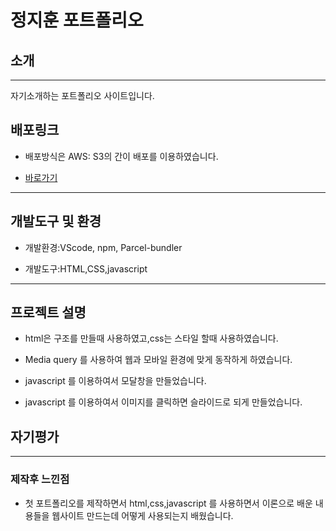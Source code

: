 # 정지훈 포트폴리오

## 소개

---

자기소개하는 포트폴리오 사이트입니다.

## 배포링크

- 배포방식은 AWS: S3의 간이 배포를 이용하였습니다.

- [바로가기](http://127.0.0.1:5500/index.html)

---

## 개발도구 및 환경

- 개발환경:VScode, npm, Parcel-bundler

- 개발도구:HTML,CSS,javascript

---

## 프로젝트 설명

- html은 구조를 만들때 사용하였고,css는 스타일 할때 사용하였습니다.

- Media query 를 사용하여 웹과 모바일 환경에 맞게 동작하게 하였습니다.

- javascript 를 이용하여서 모달창을 만들었습니다.

- javascript 를 이용하여서 이미지를 클릭하면 슬라이드로 되게 만들었습니다.

## 자기평가

---

### 제작후 느낀점

- 첫 포트폴리오를 제작하면서 html,css,javascript 를 사용하면서 이론으로 배운 내용들을 웹사이트 만드는데 어떻게 사용되는지 배웠습니다.
